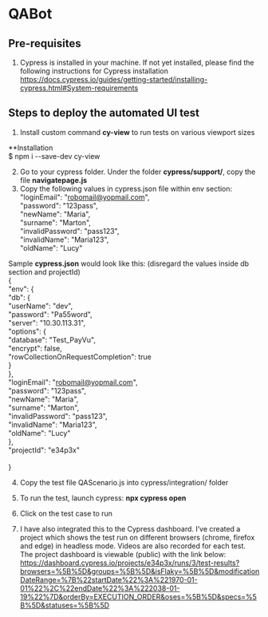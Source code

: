 # QABot

## Pre-requisites

1.	Cypress is installed in your machine. If not yet installed, please find the following instructions for Cypress installation
https://docs.cypress.io/guides/getting-started/installing-cypress.html#System-requirements

## Steps to deploy the automated UI test
1.	Install custom command **cy-view** to run tests on various viewport sizes<br>

  **Installation <br>
   $ npm i --save-dev cy-view

2.	Go to your cypress folder. Under the folder **cypress/support/**, copy the file **navigatepage.js**
3.	Copy the following values in cypress.json file within env section: <br>
    "loginEmail": "robomail@yopmail.com",<br>
    "password": "123pass",  <br>
    "newName": "Maria",<br>
    "surname": "Marton",<br>
    "invalidPassword": "pass123",<br>
    "invalidName": "Maria123",<br>
    "oldName": "Lucy"<br>

  Sample **cypress.json** would look like this: (disregard the values inside db section and projectId)<br>
{<br>
  "env": {<br>
    "db": {<br>
      "userName": "dev",<br>
      "password": "Pa55word",<br>
      "server": "10.30.113.31",<br>
      "options": {<br>
        "database": "Test_PayVu",<br>
        "encrypt": false,<br>
        "rowCollectionOnRequestCompletion": true<br>
      }<br>
    },<br>
    "loginEmail": "robomail@yopmail.com",<br>
    "password": "123pass",<br> 
    "newName": "Maria",<br>
    "surname": "Marton",<br>
    "invalidPassword": "pass123",<br>
    "invalidName": "Maria123",<br>
    "oldName": "Lucy"<br>
  },<br>
  "projectId": "e34p3x"<br>
<br>
}<br>

4.	Copy the test file QAScenario.js into cypress/integration/ folder
5.	To run the test, launch cypress:
     **npx cypress open**
6.	Click on the test case to run

7.	I have also integrated this to the Cypress dashboard. I’ve created a project which shows the test run on different browsers (chrome, firefox and edge) in headless mode. Videos are also recorded for each test. The project dashboard is viewable (public) with the link below:
https://dashboard.cypress.io/projects/e34p3x/runs/3/test-results?browsers=%5B%5D&groups=%5B%5D&isFlaky=%5B%5D&modificationDateRange=%7B%22startDate%22%3A%221970-01-01%22%2C%22endDate%22%3A%222038-01-19%22%7D&orderBy=EXECUTION_ORDER&oses=%5B%5D&specs=%5B%5D&statuses=%5B%5D

